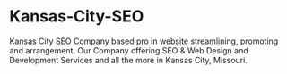 Kansas-City-SEO
===============

Kansas City SEO Company based pro in website streamlining, promoting and arrangement. Our Company offering SEO &amp; Web Design and Development Services and all the more in Kansas City, Missouri.
